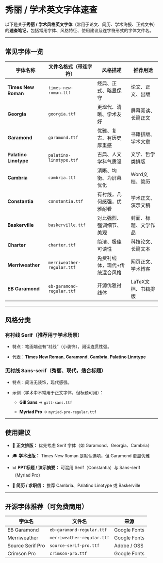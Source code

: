 
# 秀丽 / 学术英文字体速查


以下是关于**秀丽 / 学术风格英文字体**（常用于论文、简历、学术海报、正式文书）的**速查笔记**，包括常用字体、风格特征、使用建议及连字符形式的字体文件名。

---

## 常见字体一览

| 字体名称                  | 文件名格式（带连字符）                | 风格描述            | 推荐用途         |
| --------------------- | -------------------------- | --------------- | ------------ |
| **Times New Roman**   | `times-new-roman.ttf`      | 经典、正式、略显保守      | 论文、正文、出版     |
| **Georgia**           | `georgia.ttf`              | 更现代、清晰、学术友好     | 屏幕阅读、长篇正文    |
| **Garamond**          | `garamond.ttf`             | 优雅、复古、有历史厚重感    | 书籍排版、学术文章    |
| **Palatino Linotype** | `palatino-linotype.ttf`    | 古典、人文学科气质强      | 文学、哲学类排版     |
| **Cambria**           | `cambria.ttf`              | 清晰、均衡、为屏幕优化     | Word文档、简历    |
| **Constantia**        | `constantia.ttf`           | 有衬线，几何感强，优雅耐看   | 学术正文、演示文稿    |
| **Baskerville**       | `baskerville.ttf`          | 对比强烈、强调细节、美观    | 封面、标题、文学作品   |
| **Charter**           | `charter.ttf`              | 简洁、极佳可读性        | 科技论文、长篇文本    |
| **Merriweather**      | `merriweather-regular.ttf` | 免费衬线体，现代+传统混合风格 | 网页正文、学术博客    |
| **EB Garamond**       | `eb-garamond-regular.ttf`  | 开源优雅衬线体         | LaTeX文档、书籍排版 |

---

## 风格分类

### 有衬线 Serif（推荐用于学术场景）

- 特点：笔画端点有“衬线”（小装饰），阅读连贯性强。
    
- 代表：**Times New Roman**, **Garamond**, **Cambria**, **Palatino Linotype**
    

### 无衬线 Sans-serif（秀丽、现代，适合标题）

- 特点：简洁无装饰，现代感强。
    
- 示例（学术中不常用于正文字体，但标题可用）：
    
    - **Gill Sans** → `gill-sans.ttf`
        
    - **Myriad Pro** → `myriad-pro-regular.ttf`
        

---

## 使用建议

- 📄 **正文排版：** 优先考虑 Serif 字体（如 Garamond、Georgia、Cambria）
    
- 🎓 **学术出版：** Times New Roman 是默认选项，但 Garamond 更显优雅
    
- 📊 **PPT标题 / 演示摘要：** 可混用 Serif（Constantia）与 Sans-serif（Myriad Pro）
    
- 📝 **简历 / 求职信：** 推荐 Cambria、Palatino Linotype 或 Baskerville
    

---

## 开源字体推荐（可免费商用）

|字体名|文件名|来源|
|---|---|---|
|EB Garamond|`eb-garamond-regular.ttf`|Google Fonts|
|Merriweather|`merriweather-regular.ttf`|Google Fonts|
|Source Serif Pro|`source-serif-pro.ttf`|Adobe / OSS|
|Crimson Pro|`crimson-pro.ttf`|Google Fonts|

